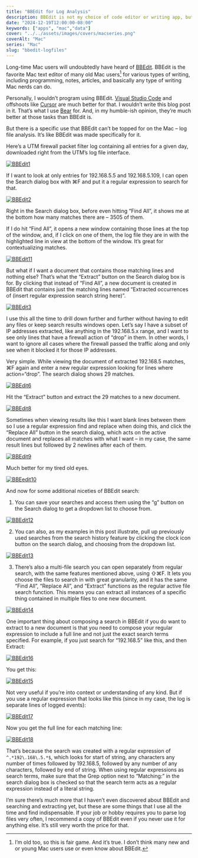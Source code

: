 ```yaml
---
title: "BBEdit for Log Analysis"
description: BBEdit is not my choice of code editor or writing app, but for logfile analysis, it's the best.
date: "2024-12-19T12:00:00-08:00"
keywords: ["apps", "mac","data"]
cover: "../../assets/images/covers/macseries.png"
coverAlt: "Mac"
series: "Mac"
slug: "bbedit-logfiles"
---
```

Long-time Mac users will undoubtedly have heard of [BBEdit](https://www.barebones.com/products/bbedit/index.html). BBEdit is the favorite Mac text editor of many old Mac users[^1] for various types of writing, including programming, notes, articles, and basically any type of writing Mac nerds can do.

Personally, I wouldn’t program using BBEdit. [Visual Studio Code](https://code.visualstudio.com) and offshoots like [Cursor](https://www.cursor.com) are much better for that. I wouldn’t write this blog post in it. That’s what I use [Bear](https://bear.app) for. And, in my humble-ish opinion, they’re much better at those tasks than BBEdit is.

But there is a specific use that BBEdit can’t be topped for on the Mac – log file analysis. It’s like BBEdit was made specifically for it.

Here’s a UTM firewall packet filter log containing all entries for a given day, downloaded right from the UTM’s log file interface.

[![BBEdit1](../../assets/images/posts/BBEdit1-AF741674-37FB-46A3-8751-BBDEA0A363D0.png)](/images/posts/BBEdit1-AF741674-37FB-46A3-8751-BBDEA0A363D0.jpg)

If I want to look at only entries for 192.168.5.5 and 192.168.5.109, I can open the Search dialog box with ⌘F and put it a regular expression to search for that.

[![BBEdit2](../../assets/images/posts/BBEdit2-AF741674-37FB-46A3-8751-BBDEA0A363D0.png)](/images/posts/BBEdit2-AF741674-37FB-46A3-8751-BBDEA0A363D0.jpg)

Right in the Search dialog box, before even hitting “Find All”, it shows me at the bottom how many matches there are – 3505 of them.

If I do hit “Find All”, it opens a new window containing those lines at the top of the window, and, if I click on one of them, the log file they are in with the highlighted line in view at the bottom of the window. It’s great for contextualizing matches.

[![BBEdit11](../../assets/images/posts/BBEdit11-AF741674-37FB-46A3-8751-BBDEA0A363D0.png)](/images/posts/BBEdit11-AF741674-37FB-46A3-8751-BBDEA0A363D0.jpg)

But what if I want a document that contains those matching lines and nothing else? That’s what the “Extract” button on the Search dialog box is for. By clicking that instead of “Find All”, a new document is created in BBEdit that contains just the matching lines named “Extracted occurrences of (insert regular expression search string here)”.

[![BBEdit3](../../assets/images/posts/BBEdit3-AF741674-37FB-46A3-8751-BBDEA0A363D0.png)](/images/posts/BBEdit3-AF741674-37FB-46A3-8751-BBDEA0A363D0.jpg)

I use this all the time to drill down further and further without having to edit any files or keep search results windows open. Let’s say I have a subset of IP addresses extracted, like anything in the 192.168.5.x range, and I want to see only lines that have a firewall action of “drop” in them. In other words, I want to ignore all cases where the firewall passed the traffic along and only see when it blocked it for those IP addresses.

Very simple. While viewing the document of extracted 192.168.5 matches, ⌘F again and enter a new regular expression looking for lines where action=“drop”. The search dialog shows 29 matches.

[![BBEdit6](../../assets/images/posts/BBEdit6-AF741674-37FB-46A3-8751-BBDEA0A363D0.png)](/images/posts/BBEdit6-AF741674-37FB-46A3-8751-BBDEA0A363D0.jpg)

Hit the “Extract” button and extract the 29 matches to a new document.

[![BBEdit8](../../assets/images/posts/BBEdit8-AF741674-37FB-46A3-8751-BBDEA0A363D0.png)](/images/posts/BBEdit8-AF741674-37FB-46A3-8751-BBDEA0A363D0.jpg)

Sometimes when viewing results like this I want blank lines between them so I use a regular expression find and replace when doing this, and click the “Replace All” button in the search dialog, which acts on the active document and replaces all matches with what I want – in my case, the same result lines but followed by 2 newlines after each of them.

[![BBEdit9](../../assets/images/posts/BBEdit9-AF741674-37FB-46A3-8751-BBDEA0A363D0.png)](/images/posts/BBEdit9-AF741674-37FB-46A3-8751-BBDEA0A363D0.jpg)

Much better for my tired old eyes.

[![BBEedit10](../../assets/images/posts/BBEedit10-AF741674-37FB-46A3-8751-BBDEA0A363D0.png)](/images/posts/BBEedit10-AF741674-37FB-46A3-8751-BBDEA0A363D0.jpg)

And now for some additional niceties of BBEdit search:

1. You can save your searches and access them using the “g” button on the Search dialog to get a dropdown list to choose from.

[![BBEdit12](../../assets/images/posts/BBEdit12-AF741674-37FB-46A3-8751-BBDEA0A363D0.png)](/images/posts/BBEdit12-AF741674-37FB-46A3-8751-BBDEA0A363D0.jpg)

2. You can also, as my examples in this post illustrate, pull up previously used searches from the search history feature by clicking the clock icon button on the search dialog, and choosing from the dropdown list.

[![BBEdit13](../../assets/images/posts/BBEdit13-AF741674-37FB-46A3-8751-BBDEA0A363D0.png)](/images/posts/BBEdit13-AF741674-37FB-46A3-8751-BBDEA0A363D0.jpg)

3. There’s also a multi-file search you can open separately from regular search, with the same features mentioned above, using ⇧⌘F. It lets you choose the files to search in with great granularity, and it has the same “Find All”, “Replace All”, and “Extract” functions as the regular active file search function. This means you can extract all instances of a specific thing contained in multiple files to one new document.

[![BBEdit14](../../assets/images/posts/BBEdit14-AF741674-37FB-46A3-8751-BBDEA0A363D0.png)](/images/posts/BBEdit14-AF741674-37FB-46A3-8751-BBDEA0A363D0.jpg)

One important thing about composing a search in BBEdit if you do want to extract to a new document is that you need to compose your regular expression to include a full line and not just the exact search terms specified. For example, if you just search for “192.168.5” like this, and then Extract:

[![BBEdit16](../../assets/images/posts/BBEdit16-AF741674-37FB-46A3-8751-BBDEA0A363D0.png)](/images/posts/BBEdit16-AF741674-37FB-46A3-8751-BBDEA0A363D0.jpg)

You get this:

[![BBEdit15](../../assets/images/posts/BBEdit15-AF741674-37FB-46A3-8751-BBDEA0A363D0.png)](/images/posts/BBEdit15-AF741674-37FB-46A3-8751-BBDEA0A363D0.jpg)

Not very useful if you’re into context or understanding of any kind. But if you use a regular expression that looks like this (since in my case, the log is separate lines of logged events):

[![BBEdit17](../../assets/images/posts/BBEdit17-AF741674-37FB-46A3-8751-BBDEA0A363D0.png)](/images/posts/BBEdit17-AF741674-37FB-46A3-8751-BBDEA0A363D0.jpg)

Now you get the full line for each matching line:

[![BBEdit18](../../assets/images/posts/BBEdit18-AF741674-37FB-46A3-8751-BBDEA0A363D0.png)](/images/posts/BBEdit18-AF741674-37FB-46A3-8751-BBDEA0A363D0.jpg)

That’s because the search was created with a regular expression of `^.*192\.168\.5.*$`, which looks for start of string, any characters any number of times followed by 192.168.5, followed by any number of any characters, followed by end of string. When using regular expressions as search terms, make sure that the Grep option next to “Matching:” in the search dialog box is checked so that the search term acts as a regular expression instead of a literal string.

I’m sure there’s much more that I haven’t even discovered about BBEdit and searching and extracting yet, but these are some things that I use all the time and find indispensable. If your job or hobby requires you to parse log files very often, I recommend a copy of BBEdit even if you never use it for anything else. It’s still very worth the price for that.

[^1]: I’m old too, so this is fair game. And it’s true. I don’t think many new and or young Mac users use or even know about BBEdit.
